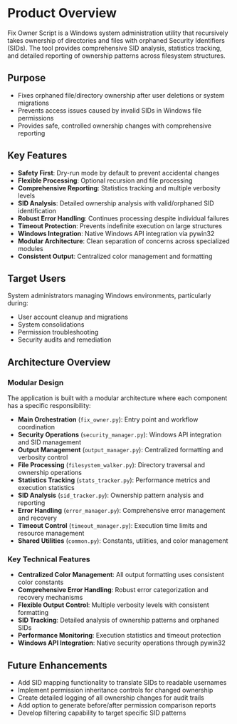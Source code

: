 # Product Overview

Fix Owner Script is a Windows system administration utility that recursively takes ownership of directories and files with orphaned Security Identifiers (SIDs). The tool provides comprehensive SID analysis, statistics tracking, and detailed reporting of ownership patterns across filesystem structures. 

## Purpose
- Fixes orphaned file/directory ownership after user deletions or system migrations
- Prevents access issues caused by invalid SIDs in Windows file permissions
- Provides safe, controlled ownership changes with comprehensive reporting

## Key Features
- **Safety First**: Dry-run mode by default to prevent accidental changes
- **Flexible Processing**: Optional recursion and file processing
- **Comprehensive Reporting**: Statistics tracking and multiple verbosity levels
- **SID Analysis**: Detailed ownership analysis with valid/orphaned SID identification
- **Robust Error Handling**: Continues processing despite individual failures
- **Timeout Protection**: Prevents indefinite execution on large structures
- **Windows Integration**: Native Windows API integration via pywin32
- **Modular Architecture**: Clean separation of concerns across specialized modules
- **Consistent Output**: Centralized color management and formatting

## Target Users
System administrators managing Windows environments, particularly during:
- User account cleanup and migrations
- System consolidations
- Permission troubleshooting
- Security audits and remediation

## Architecture Overview

### Modular Design
The application is built with a modular architecture where each component has a specific responsibility:

- **Main Orchestration** (`fix_owner.py`): Entry point and workflow coordination
- **Security Operations** (`security_manager.py`): Windows API integration and SID management
- **Output Management** (`output_manager.py`): Centralized formatting and verbosity control
- **File Processing** (`filesystem_walker.py`): Directory traversal and ownership operations
- **Statistics Tracking** (`stats_tracker.py`): Performance metrics and execution statistics
- **SID Analysis** (`sid_tracker.py`): Ownership pattern analysis and reporting
- **Error Handling** (`error_manager.py`): Comprehensive error management and recovery
- **Timeout Control** (`timeout_manager.py`): Execution time limits and resource management
- **Shared Utilities** (`common.py`): Constants, utilities, and color management

### Key Technical Features
- **Centralized Color Management**: All output formatting uses consistent color constants
- **Comprehensive Error Handling**: Robust error categorization and recovery mechanisms
- **Flexible Output Control**: Multiple verbosity levels with consistent formatting
- **SID Tracking**: Detailed analysis of ownership patterns and orphaned SIDs
- **Performance Monitoring**: Execution statistics and timeout protection
- **Windows API Integration**: Native security operations through pywin32

## Future Enhancements
- Add SID mapping functionality to translate SIDs to readable usernames
- Implement permission inheritance controls for changed ownership
- Create detailed logging of all ownership changes for audit trails
- Add option to generate before/after permission comparison reports
- Develop filtering capability to target specific SID patterns
